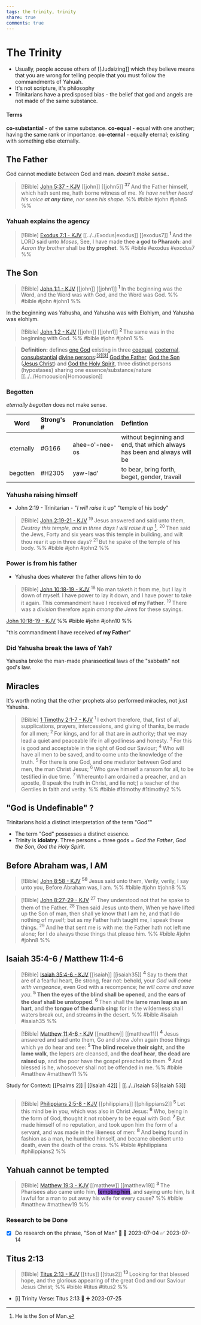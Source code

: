 ```yaml
---
tags: the trinity, trinity
share: true
comments: true
---
```


# The Trinity


- Usually, people accuse others of [[Judaizing]] which they believe means that you are wrong for telling people that you must follow the commandments of Yahuah.
- It's not scripture, it's philosophy
- Trinitarians have a predisposed bias - the belief that god and angels are not made of the same substance.

#### Terms
**co-substantial** - of the same substance.
**co-equal** - equal with one another; having the same rank or importance.
**co-eternal** - equally eternal; existing with something else eternally.

## The Father

God cannot mediate between God and man.
*doesn't make sense..*

> [!Bible] [John 5:37 - KJV](https://bible-api.com/john+5:37?translation=kjv) [[john]] [[john5]]
>  <sup> **37** </sup>And the Father himself, which hath sent me, hath borne witness of me. *Ye have neither heard his voice **at any time**, nor seen his shape.*
 %% #bible #john #john5 %%



### Yahuah explains the agency

> [!Bible] [Exodus 7:1 - KJV](https://bible-api.com/exodus+7:1?translation=kjv) [[../../Exodus|exodus]] [[exodus7]]
>  <sup> **1** </sup>And the LORD said unto *Moses*, See, I have made thee **a god to Pharaoh**: and *Aaron thy brother* shall be **thy prophet**.
 %% #bible #exodus #exodus7 %%



## The Son

> [!Bible] [John 1:1 - KJV](https://bible-api.com/john+1:1?translation=kjv) [[john]] [[john1]]
>  <sup> **1** </sup>In the beginning was the Word, and the Word was with God, and the Word was God.
 %% #bible #john #john1 %%

In the beginning was Yahusha, and Yahusha was with Elohiym, and Yahusha was elohiym.

> [!Bible] [John 1:2 - KJV](https://bible-api.com/john+1:2?translation=kjv) [[john]] [[john1]]
>  <sup> **2** </sup>The same was in the beginning with God.
 %% #bible #john #john1 %%

> **Definition:** defines [one God](https://en.wikipedia.org/wiki/Monotheism "Monotheism") existing in three [coequal](https://en.wiktionary.org/wiki/coequal "wikt:coequal"), [coeternal](https://en.wiktionary.org/wiki/coeternal "wikt:coeternal"), [consubstantial](https://en.wikipedia.org/wiki/Consubstantiality "Consubstantiality") [divine persons](https://en.wikipedia.org/wiki/Prosopon "Prosopon"):<sup id="cite_ref-FOOTNOTEDaley2009323–350_2-0" class="reference"><a href="https://en.wikipedia.org/wiki/Trinity#cite_note-FOOTNOTEDaley2009323–350-2">[2]</a></sup><sup id="cite_ref-FOOTNOTERamelli2012_3-0" class="reference"><a href="https://en.wikipedia.org/wiki/Trinity#cite_note-FOOTNOTERamelli2012-3">[3]</a></sup> [God the Father](https://en.wikipedia.org/wiki/God_the_Father_(Christianity) "God the Father (Christianity)"), [God the Son](https://en.wikipedia.org/wiki/God_the_Son "God the Son") ([Jesus Christ](https://en.wikipedia.org/wiki/Jesus_in_Christianity "Jesus in Christianity")) and [God the Holy Spirit](https://en.wikipedia.org/wiki/Holy_Spirit_in_Christianity "Holy Spirit in Christianity"), three distinct persons (hypostases) sharing one essence/substance/nature [[../../Homoousion|Homoousion]]

### Begotten 

*eternally begotten* does not make sense.

| Word      | Strong's # | Pronunciation  | Defintion                                                                |
|:---------:|:-----------------|:---------------|:-------------------------------------------------------------------------|
| eternally | #G166      | ahee-o'-nee-os | without beginning and end, that which always has been and always will be |
| begotten  | #H2305     | yaw-lad'       | to bear, bring forth, beget, gender, travail                             |  


### Yahusha raising himself

- John 2:19 - Trinitarian - "*I will raise* it up" "temple of his body"

> [!Bible] [John 2:19-21 - KJV](https://bible-api.com/john+2:19-21?translation=kjv) 
>  <sup> 19 </sup>Jesus answered and said unto them, *Destroy this temple, and in three days I will raise it up* [^1]. <sup> 20 </sup>Then said the Jews, Forty and six years was this temple in building, and wilt thou rear it up in three days? <sup> 21 </sup>But he spake of the temple of his body.
> %% #bible #john #john2 %%

[^1]: He is the Son of Man.

### Power is from his father

- Yahusha does whatever the father allows him to do

> [!Bible] [John 10:18-19 - KJV](https://bible-api.com/john+10:18-19?translation=kjv)
>  <sup> 18 </sup>No man taketh it from me, but I lay it down of myself. I have power to lay it down, and I have power to take it again. This commandment have I received **of my Father**. <sup> 19 </sup>There was a *division* therefore again *among the Jews* for these sayings.
> 
  [John 10:18-19 - KJV](https://bible-api.com/john+10:18-19?translation=kjv) %% #bible #john #john10 %%

"this commandment I have received **of my Father**"

### Did Yahusha break the laws of Yah?

Yahusha broke the man-made pharaseetical laws of the "sabbath" not god's law.

## Miracles

It's worth noting that the other prophets also performed miracles, not just Yahusha.

> [!Bible] [1 Timothy 2:1-7 - KJV](https://bible-api.com/1timothy+2:1-7?translation=kjv) 
<sup> 1 </sup>I exhort therefore, that, first of all, supplications, prayers, intercessions, and giving of thanks, be made for all men; <sup> 2 </sup>For kings, and for all that are in authority; that we may lead a quiet and peaceable life in all godliness and honesty. <sup> 3 </sup>For this is good and acceptable in the sight of God our Saviour; <sup> 4 </sup>Who will have all men to be saved, and to come unto the knowledge of the truth. <sup> 5 </sup>For there is one God, and one mediator between God and men, the man Christ Jesus; <sup> 6 </sup>Who gave himself a ransom for all, to be testified in due time. <sup> 7 </sup>Whereunto I am ordained a preacher, and an apostle, (I speak the truth in Christ, and lie not;) a teacher of the Gentiles in faith and verity.
>  %% #bible #1timothy #1timothy2 %%

## "God is Undefinable" ?

Trinitarians hold a distinct interpretation of the term "God""

- The term "God" possesses a distinct essence.
-  Trinity is **idolatry**. Three persons = three gods = *God the Father*, *God the Son*, *God the Holy Spirit*.


## Before Abraham was, I AM

> [!Bible] [John 8:58 - KJV](https://bible-api.com/john+8:58?translation=kjv)
>  <sup> **58** </sup>Jesus said unto them, Verily, verily, I say unto you, Before Abraham was, I am.
 %% #bible #john #john8 %%

> [!Bible] [John 8:27-29 - KJV](https://bible-api.com/john+8:27-29?translation=kjv) 
>  <sup> 27 </sup>They understood not that he spake to them of the Father. <sup> 28 </sup>Then said Jesus unto them, When ye have lifted up the Son of man, then shall ye know that I am he, and that I do nothing of myself; but as my Father hath taught me, I speak these things. <sup> 29 </sup>And he that sent me is with me: the Father hath not left me alone; for I do always those things that please him.
> %% #bible #john #john8 %%


## Isaiah 35:4-6 / Matthew 11:4-6

> [!Bible] [Isaiah 35:4-6 - KJV](https://bible-api.com/isa+35:4-6?translation=kjv) [[isaiah]] [[isaiah35]]
>  <sup> **4** </sup>Say to them that are of a fearful heart, Be strong, fear not: behold, your *God will come with vengeance*, even God with a recompence; *he will come and save you*. <sup> **5** </sup>**Then the eyes of the blind shall be opened**, and the **ears of the deaf shall be unstopped**. <sup> **6** </sup>Then shall the **lame man leap as an hart**, and the **tongue of the dumb sing**: for in the wilderness shall waters break out, and streams in the desert.
 %% #bible #isaiah #isaiah35 %%


> [!Bible] [Matthew 11:4-6 - KJV](https://bible-api.com/matt+11:4-6?translation=kjv) [[matthew]] [[matthew11]]
>  <sup> **4** </sup>Jesus answered and said unto them, Go and shew John again those things which ye do hear and see: <sup> **5** </sup>**The blind receive their sight**, and **the lame walk**, the lepers are cleansed, and **the deaf hear**, **the dead are raised up**, and the poor have the gospel preached to them. <sup> **6** </sup>And blessed is he, whosoever shall not be offended in me.
 %% #bible #matthew #matthew11 %%


Study for Context: [[Psalms 2]] | [[Isaiah 42]] | [[../../Isaiah 53|Isaiah 53]]
## 

> [!Bible] [Philippians 2:5-8 - KJV](https://bible-api.com/php+2:5-8?translation=kjv) [[philippians]] [[philippians2]]
>  <sup> **5** </sup>Let this mind be in you, which was also in Christ Jesus: <sup> **6** </sup>Who, being in the form of God, thought it not robbery to be equal with God: <sup> **7** </sup>But made himself of no reputation, and took upon him the form of a servant, and was made in the likeness of men: <sup> **8** </sup>And being found in fashion as a man, he humbled himself, and became obedient unto death, even the death of the cross.
 %% #bible #philippians #philippians2 %%

## Yahuah cannot be tempted

> [!Bible] [Matthew 19:3 - KJV](https://bible-api.com/matt+19:3?translation=kjv) [[matthew]] [[matthew19]]
>  <sup> **3** </sup>The Pharisees also came unto him, <mark style='background:#8854d0'>tempting him</mark>, and saying unto him, Is it lawful for a man to put away his wife for every cause?
 %% #bible #matthew #matthew19 %%
 
### Research to be Done
- [x] Do research on the phrase, "Son of Man" 📅 🛫 2023-07-04 ✅ 2023-07-14


## Titus 2:13

> [!Bible] [Titus 2:13 - KJV](https://bible-api.com/titus+2:13?translation=kjv) [[titus]] [[titus2]]
>  <sup> **13** </sup>Looking for that blessed hope, and the glorious appearing of the great God and our Saviour Jesus Christ;
 %% #bible #titus #titus2 %%

- [i] Trinity Verse: Titus 2:13 🔺 ➕ 2023-07-25